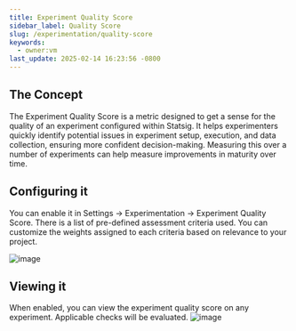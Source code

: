 ```yaml
---
title: Experiment Quality Score
sidebar_label: Quality Score
slug: /experimentation/quality-score
keywords:
  - owner:vm
last_update: 2025-02-14 16:23:56 -0800
---
```


## The Concept
The Experiment Quality Score is a metric designed to get a sense for the quality of an experiment configured within Statsig. It helps experimenters quickly identify potential issues in experiment setup, execution, and data collection, ensuring more confident decision-making. Measuring this over a number of experiments can help measure improvements in maturity over time. 

## Configuring it
You can enable it in Settings -> Experimentation -> Experiment Quality Score. There is a list of pre-defined assessment criteria used. You can customize the weights assigned to each criteria based on relevance to your project.  

![image](https://github.com/user-attachments/assets/91fea3df-0dae-4d0a-ada8-1c1c9313e60e)

## Viewing it
When enabled, you can view the experiment quality score on any experiment. Applicable checks will be evaluated. 
![image](https://github.com/user-attachments/assets/d7483b96-8077-419d-9e23-a3e648b7e066)

